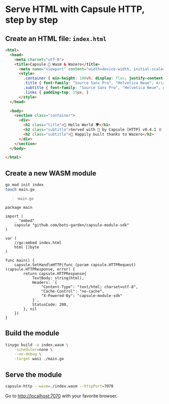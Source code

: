 # Serve HTML with Capsule HTTP, step by step

## Create an HTML file: `index.html`

```html
<html>
  <head>
    <meta charset="utf-8">
    <title>Capsule 💜 Wasm & Wazero</title>
      <meta name="viewport" content="width=device-width, initial-scale=1">
      <style>
        .container { min-height: 100vh; display: flex; justify-content: center; align-items: center; text-align: center; }
        .title { font-family: "Source Sans Pro", "Helvetica Neue", Arial, sans-serif; display: block; font-weight: 300; font-size: 80px; color: #35495e; letter-spacing: 1px; }
        .subtitle { font-family: "Source Sans Pro", "Helvetica Neue", Arial, sans-serif; font-weight: 300; font-size: 32px; color: #526488; word-spacing: 5px; padding-bottom: 15px; }
        .links { padding-top: 15px; }
      </style>
  </head>

  <body>
    <section class="container">
      <div>
        <h1 class="title">👋 Hello World 🌍</h1>
        <h2 class="subtitle">Served with 💜 by Capsule [HTTP] v0.4.1 🫑 [pepper] 💊</h2>
        <h2 class="subtitle">🎉 Happily built thanks to Wazero</h2>
      </div>
    </section>
  </body>

</html>
```

## Create a new WASM module

```bash
go mod init index
touch main.go
```

> `main.go`
```golang
package main

import (
	_ "embed"
	capsule "github.com/bots-garden/capsule-module-sdk"
)

var (
	//go:embed index.html
	html []byte
)

func main() {
	capsule.SetHandleHTTP(func (param capsule.HTTPRequest) (capsule.HTTPResponse, error) {
		return capsule.HTTPResponse{
			TextBody: string(html),
			Headers: `{
				"Content-Type": "text/html; charset=utf-8",
				"Cache-Control": "no-cache",
				"X-Powered-By": "capsule-module-sdk"
			}`,
			StatusCode: 200,
		}, nil
	})
}
```

## Build the module

```bash
tinygo build -o index.wasm \
    -scheduler=none \
    --no-debug \
    -target wasi ./main.go 
```

## Serve the module

```bash
capsule-http --wasm=./index.wasm --httpPort=7070
```

Go to [http://localhost:7070](http://localhost:7070) with your favorite browser.
